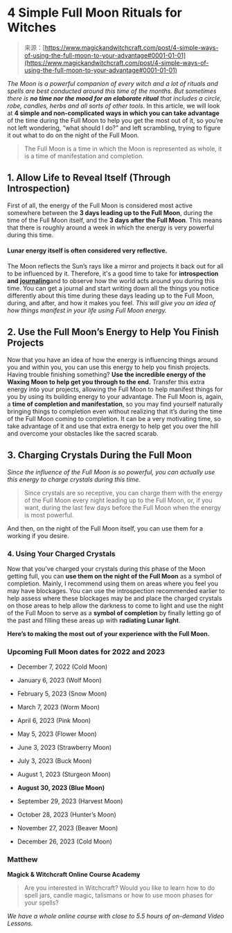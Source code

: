 <!--yml
category: 未分类
date: 2024-06-12 18:32:02
-->

# 4 Simple Full Moon Rituals for Witches

> 来源：[https://www.magickandwitchcraft.com/post/4-simple-ways-of-using-the-full-moon-to-your-advantage#0001-01-01](https://www.magickandwitchcraft.com/post/4-simple-ways-of-using-the-full-moon-to-your-advantage#0001-01-01)

*The Moon is a powerful companion of every witch and a lot of rituals and spells are best conducted around this time of the months. But sometimes there is* ***no time nor the mood for an elaborate ritual*** *that includes a circle, robe, candles, herbs and all sorts of other tools.* In this article, we will look at **4 simple and non-complicated ways in which you can take advantage** of the time during the Full Moon to help you get the most out of it, so you’re not left wondering, “what should I do?” and left scrambling, trying to figure it out what to do on the night of the Full Moon.

> The Full Moon is a time in which the Moon is represented as whole, it is a time of manifestation and completion.

## 1\. Allow Life to Reveal Itself (Through Introspection)

First of all, the energy of the Full Moon is considered most active somewhere between the **3 days leading up to the Full Moon**, during the time of the Full Moon itself, and the **3 days after the Full Moon**. This means that there is roughly around a week in which the energy is very powerful during this time.

#### Lunar energy itself is often considered very reflective.

The Moon reflects the Sun’s rays like a mirror and projects it back out for all to be influenced by it. Therefore, it's a good time to take for **introspection and** [**journaling**](https://www.magickandwitchcraft.com/post/shadow-work-prompts)and to observe how the world acts around you during this time. You can get a journal and start writing down all the things you notice differently about this time during these days leading up to the Full Moon, during, and after, and how it makes you feel. *This will give you an idea of how things manifest in your life using Full Moon energy.*

## 2\. Use the Full Moon’s Energy to Help You Finish Projects

Now that you have an idea of how the energy is influencing things around you and within you, you can use this energy to help you finish projects. Having trouble finishing something? **Use the incredible energy of the Waxing Moon to help get you through to the end.** Transfer this extra energy into your projects, allowing the Full Moon to help manifest things for you by using its building energy to your advantage. The Full Moon is, again, a **time of completion and manifestation**, so you may find yourself naturally bringing things to completion even without realizing that it’s during the time of the Full Moon coming to completion. It can be a very motivating time, so take advantage of it and use that extra energy to help get you over the hill and overcome your obstacles like the sacred scarab.

## 3\. Charging Crystals During the Full Moon

*Since the influence of the Full Moon is so powerful, you can actually use this energy to charge crystals during this time.*

> Since crystals are so receptive, you can charge them with the energy of the Full Moon every night leading up to the Full Moon, or, if you want, during the last few days before the Full Moon when the energy is most powerful.

And then, on the night of the Full Moon itself, you can use them for a working if you desire.

### 4\. Using Your Charged Crystals

Now that you've charged your crystals during this phase of the Moon getting full, you can **use them on the night of the Full Moon** as a symbol of completion. Mainly, I recommend using them on areas where you feel you may have blockages. You can use the introspection recommended earlier to help assess where these blockages may be and place the charged crystals on those areas to help allow the darkness to come to light and use the night of the Full Moon to serve as a **symbol of completion** by finally letting go of the past and filling these areas up with **radiating Lunar light**.

**Here’s to making the most out of your experience with the Full Moon.**

### **Upcoming Full Moon dates for 2022 and 2023**

*   December 7, 2022 (Cold Moon)

*   January 6, 2023 (Wolf Moon)

*   February 5, 2023 (Snow Moon)

*   March 7, 2023 (Worm Moon)

*   April 6, 2023 (Pink Moon)

*   May 5, 2023 (Flower Moon)

*   June 3, 2023 (Strawberry Moon)

*   July 3, 2023 (Buck Moon)

*   August 1, 2023 (Sturgeon Moon)

*   **August 30, 2023 (Blue Moon)**

*   September 29, 2023 (Harvest Moon)

*   October 28, 2023 (Hunter’s Moon)

*   November 27, 2023 (Beaver Moon)

*   December 26, 2023 (Cold Moon)

### Matthew

**Magick & Witchcraft Online Course Academy**

> Are you interested in Witchcraft? Would you like to learn how to do spell jars, candle magic, talismans or how to use moon phases for your spells?

*We have a whole online course with close to 5.5 hours of on-demand Video Lessons.*